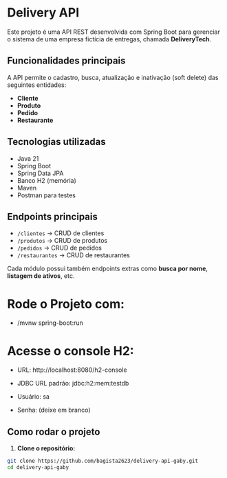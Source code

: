 # Delivery API

Este projeto é uma API REST desenvolvida com Spring Boot para gerenciar o sistema de uma empresa fictícia de entregas, chamada **DeliveryTech**.

## Funcionalidades principais

A API permite o cadastro, busca, atualização e inativação (soft delete) das seguintes entidades:

- **Cliente**
- **Produto**
- **Pedido**
- **Restaurante**

## Tecnologias utilizadas

- Java 21
- Spring Boot
- Spring Data JPA
- Banco H2 (memória)
- Maven
- Postman para testes

## Endpoints principais

- `/clientes` → CRUD de clientes
- `/produtos` → CRUD de produtos
- `/pedidos` → CRUD de pedidos
- `/restaurantes` → CRUD de restaurantes

Cada módulo possui também endpoints extras como **busca por nome**, **listagem de ativos**, etc.

# Rode o Projeto com:
- /mvnw spring-boot:run

# Acesse o console H2:

- URL: http://localhost:8080/h2-console

- JDBC URL padrão: jdbc:h2:mem:testdb

- Usuário: sa

- Senha: (deixe em branco)


## Como rodar o projeto

1. **Clone o repositório:**

```bash
git clone https://github.com/bagista2623/delivery-api-gaby.git
cd delivery-api-gaby
